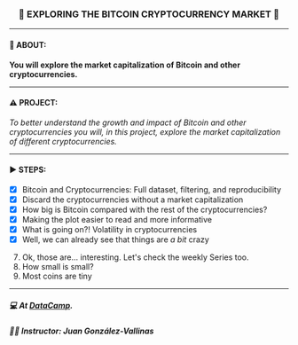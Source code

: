<h3 align="center"> 
  🚧 EXPLORING THE BITCOIN CRYPTOCURRENCY MARKET 🚧
</h3>

---
#### 📢 ABOUT:
**You will explore the market capitalization of Bitcoin and other cryptocurrencies.**

---
#### ⚠️ PROJECT:
*To better understand the growth and impact of Bitcoin and other cryptocurrencies you will, in this project, explore the market capitalization of different cryptocurrencies.*

---
#### ▶️ STEPS:
- [x] Bitcoin and Cryptocurrencies: Full dataset, filtering, and reproducibility
- [x] Discard the cryptocurrencies without a market capitalization
- [x] How big is Bitcoin compared with the rest of the cryptocurrencies?
- [x] Making the plot easier to read and more informative
- [x] What is going on?! Volatility in cryptocurrencies
- [x] Well, we can already see that things are *a bit* crazy
7. Ok, those are... interesting. Let's check the weekly Series too.
8. How small is small?
9. Most coins are tiny

---
##### 💻 At <a href="https://www.datacamp.com" target="_blank">DataCamp</a>.
##### 🧑‍🏫 **Instructor**: Juan González-Vallinas
